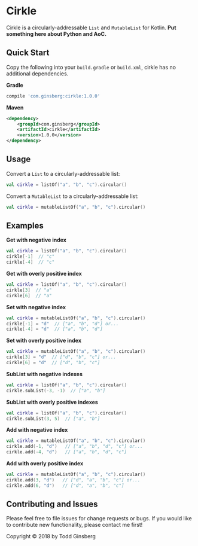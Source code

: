 # Cirkle
Cirkle is a circularly-addressable `List` and `MutableList` for Kotlin. **Put something here about Python and AoC.**


## Quick Start

Copy the following into your `build.gradle` or `build.xml`, cirkle has no additional dependencies.

**Gradle**
```groovy
compile 'com.ginsberg:cirkle:1.0.0'
```

**Maven**
```xml
<dependency>
    <groupId>com.ginsberg</groupId>
    <artifactId>cirkle</artifactId>
    <version>1.0.0</version>
</dependency>
```

## Usage

Convert a `List` to a circularly-addressable list:

```kotlin
val cirkle = listOf("a", "b", "c").circular()
```

Convert a `MutableList` to a circularly-addressable list:

```kotlin
val cirkle = mutableListOf("a", "b", "c").circular()
```

## Examples

**Get with negative index**
```kotlin
val cirkle = listOf("a", "b", "c").circular()
cirkle[-1]  // "c"
cirkle[-4]  // "c"
```

**Get with overly positive index**
```kotlin
val cirkle = listOf("a", "b", "c").circular()
cirkle[3]  // "a"
cirkle[6]  // "a"
```

**Set with negative index**
```kotlin
val cirkle = mutableListOf("a", "b", "c").circular()
cirkle[-1] = "d"  // ["a", "b", "d"] or...
cirkle[-4] = "d"  // ["a", "b", "d"]
```


**Set with overly positive index**
```kotlin
val cirkle = mutableListOf("a", "b", "c").circular()
cirkle[3] = "d"  // ["d", "b", "c"] or...
cirkle[6] = "d"  // ["d", "b", "c"]
```


**SubList with negative indexes**
```kotlin
val cirkle = listOf("a", "b", "c").circular()
cirkle.subList(-3, -1)  // ["a", "b"]
```


**SubList with overly positive indexes**
```kotlin
val cirkle = listOf("a", "b", "c").circular()
cirkle.subList(3, 5)  // ["a", "b"]
```


**Add with negative index**
```kotlin
val cirkle = mutableListOf("a", "b", "c").circular()
cirkle.add(-1, "d")   // ["a", "b", "d", "c"] or...
cirkle.add(-4, "d")   // ["a", "b", "d", "c"]
```


**Add with overly positive index**
```kotlin
val cirkle = mutableListOf("a", "b", "c").circular()
cirkle.add(3, "d")   // ["d", "a", "b", "c"] or...
cirkle.add(6, "d")   // ["d", "a", "b", "c"]
```


## Contributing and Issues

Please feel free to file issues for change requests or bugs. If you would like to contribute new functionality, please contact me first!

Copyright &copy; 2018 by Todd Ginsberg